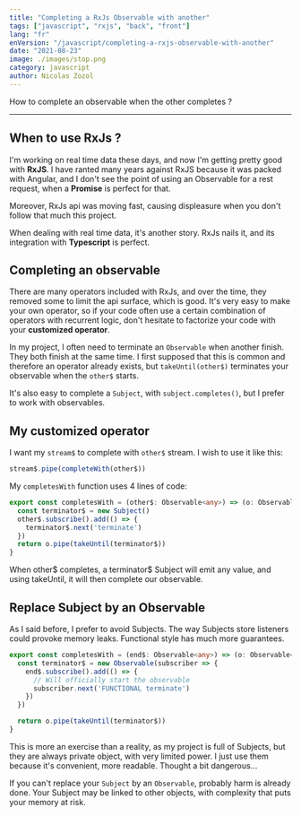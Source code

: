 ```yaml
---
title: "Completing a RxJs Observable with another"
tags: ["javascript", "rxjs", "back", "front"]
lang: "fr"
enVersion: "/javascript/completing-a-rxjs-observable-with-another"
date: "2021-08-23"
image: ./images/stop.png
category: javascript
author: Nicolas Zozol
---
```


How to complete an observable when the other completes ?

---

When to use RxJs ?
----

I'm working on real time data these days, and now I'm getting pretty good with **RxJS**.
I have ranted many years against RxJS because it was packed with Angular, and
I don't see the point of using an Observable for a rest request, when a **Promise** is
perfect for that.

Moreover, RxJs api was moving fast, causing displeasure when you don't follow that much this
project.

When dealing with real time data, it's another story. RxJs nails it, and its
integration with **Typescript** is perfect.


Completing an observable
----

There are many operators included with RxJs, and over the time, they removed some to limit
the api surface, which is good. It's very easy to make your own operator,
so if your code often use a certain combination of operators with recurrent logic,
don't hesitate to factorize your code with your **customized operator**.

In my project, I often need to terminate an `Observable` when another finish. They
both finish at the same time. I first supposed that this is common and therefore an
operator already exists, but `takeUntil(other$)` terminates your observable
when the `other$` starts.

It's also easy to complete a `Subject`, with `subject.completes()`, but I prefer to
work with observables.


My customized operator
----

I want my `stream$` to complete with `other$` stream. I wish to use it like this:

```typescript
stream$.pipe(completeWith(other$))
```

My `completesWith` function uses 4 lines of code:

```typescript
export const completesWith = (other$: Observable<any>) => (o: Observable<number>) => {
  const terminator$ = new Subject()
  other$.subscribe().add(() => {
    terminator$.next('terminate')
  })
  return o.pipe(takeUntil(terminator$))
}
```

When other$ completes, a terminator$ Subject will emit any value, and using
takeUntil, it will then complete our observable.

Replace Subject by an Observable
-----

As I said before, I prefer to avoid Subjects. The way Subjects store listeners could provoke
memory leaks. Functional style has much more guarantees.

```typescript
export const completesWith = (end$: Observable<any>) => (o: Observable<number>) => {
  const terminator$ = new Observable(subscriber => {
    end$.subscribe().add(() => {
      // Will officially start the observable
      subscriber.next('FUNCTIONAL terminate')
    })
  })

  return o.pipe(takeUntil(terminator$))
}
```

This is more an exercise than a reality, as my project is full of Subjects, but they are always private object,
with very limited power. I just use them because it's convenient, more readable. Thought a bit dangerous...

If you can't replace your `Subject` by an `Observable`, probably harm is already done. Your Subject
may be linked to other objects, with complexity that puts your memory at risk. 
